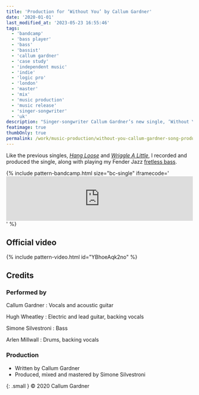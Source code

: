 ```yaml
---
title: 'Production for ‘Without You’ by Callum Gardner'
date: '2020-01-01'
last_modified_at: '2023-05-23 16:55:46'
tags:
  - 'bandcamp'
  - 'bass player'
  - 'bass'
  - 'bassist'
  - 'callum gardner'
  - 'case study'
  - 'independent music'
  - 'indie'
  - 'logic pro'
  - 'london'
  - 'master'
  - 'mix'
  - 'music production'
  - 'music release'
  - 'singer-songwriter'
  - 'uk'
description: "Singer-songwriter Callum Gardner’s new single, ‘Without You’, is out now. Bass and full production by Minutes to Midnight."
featimage: true
thumbOnly: true
permalink: /work/music-production/without-you-callum-gardner-song-production/
---
```

Like the previous singles, [_Hang Loose_](/work/music-production/hang-loose-callum-gardner-song-production/) and [_Wriggle A Little_](/work/music-production/wriggle-a-little-song-production/), I recorded and produced the single, along with playing my Fender Jazz [fretless bass](https://soundbetter.com/profiles/206552-simone-silvestroni).

{% include pattern-bandcamp.html size="bc-single" iframecode='<iframe style="border: 0; width: 100%; height: 120px;" src="https://bandcamp.com/EmbeddedPlayer/track=3806119580/size=large/bgcol=ffffff/linkcol=333333/tracklist=false/artwork=small/transparent=true/"><a href="https://callumgardner.bandcamp.com/track/without-you">Without You by Callum Gardner</a></iframe>' %}

## Official video

{% include pattern-video.html id="YBhoeAqk2no" %}

## Credits

### Performed by

Callum Gardner
: Vocals and acoustic guitar

Hugh Wheatley
: Electric and lead guitar, backing vocals

Simone Silvestroni
: Bass

Arlen Millwall
: Drums, backing vocals

### Production

- Written by Callum Gardner
- Produced, mixed and mastered by Simone Silvestroni

{: .small }
&copy; 2020 Callum Gardner